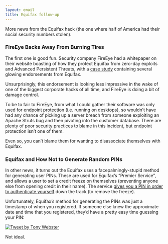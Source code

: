 ```yaml
---
layout: email
title: Equifax follow-up
---
```


More news from the Equifax hack (the one where half of America had their social security numbers stolen).

### FireEye Backs Away From Burning Tires

The first one is good fun. Security company FireEye had a whitepaper on their website boasting of how they protect Equifax from zero-day exploits and Advanced Persistent Threats, with a [case study](https://www.theregister.co.uk/AMP/2017/09/11/equifax_incident_response_omnishambles/) containing several glowing endorsements from Equifax.

Unsurprisingly, this endorsement is looking less impressive in the wake of one of the biggest corporate hacks of all time, and FireEye is doing a bit of damage control.

To be to fair to FireEye, from what I could gather their software was only used for endpoint protection (i.e. running on desktops), so wouldn’t have had any chance of picking up a server breach from someone exploiting an Apache Struts bug and then pivoting into the customer database. There are plenty of poor security practices to blame in this incident, but endpoint protection isn’t one of them.

Even so, you can’t blame them for wanting to disassociate themselves with Equifax.

### Equifax and How Not to Generate Random PINs

In other news, it turns out the Equifax uses a facepalmingly-stupid method for generating user PINs. These are used for Equifax’s “Premier Service”, and allows a user to set a credit freeze on themselves (preventing anyone else from opening credit in their name). The service [gives you a PIN in order to authenticate yourself](https://arstechnica.com/information-technology/2017/09/equifax-moves-to-fix-weak-pins-for-security-freeze-on-consumer-credit-reports/) down the track (to remove the freeze).

Unfortunately, Equifax’s method for generating the PINs was just a timestamp of when you registered. If someone else knew the approximate date and time that you registered, they’d have a pretty easy time guessing your PIN:

<a href="https://twitter.com/webster/status/906346071210778625"><img src="https://markeldo.com/images/webster-equifax-freeze-pins.png" alt="Tweet by Tony Webster" class="tweet"/></a>

Not ideal.